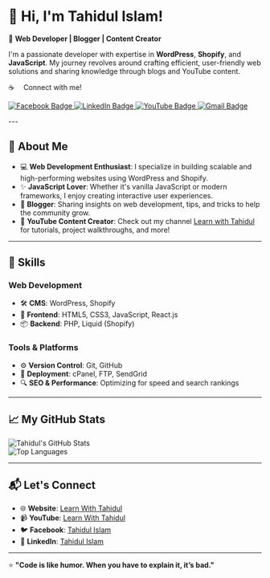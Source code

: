 # 👋 Hi, I'm Tahidul Islam!  

🌟 **Web Developer | Blogger | Content Creator**  

I'm a passionate developer with expertise in **WordPress**, **Shopify**, and **JavaScript**. My journey revolves around crafting efficient, user-friendly web solutions and sharing knowledge through blogs and YouTube content.  

☕  Connect with me!

<p>
  <a href="https://www.facebook.com/tahidulislam55" target="_blank">
    <img src="https://img.shields.io/badge/Facebook-1877F2?style=for-the-badge&logo=twitter&logoColor=white" alt="Facebook Badge"/>
  </a>
  <a href="https://www.linkedin.com/in/tahidulislam" target="_blank">
    <img src="https://img.shields.io/badge/LinkedIn-0077B5?style=for-the-badge&logo=linkedin&logoColor=white" alt="LinkedIn Badge"/>
  </a>
  <a href="https://www.youtube.com/learnwithtahidul" target="_blank">
    <img src="https://img.shields.io/badge/YouTube-FF0000?style=for-the-badge&logo=youtube&logoColor=white" alt="YouTube Badge"/>
  </a>
  <a href="mailto:tahidul.developer@gmail.com">
    <img src="https://img.shields.io/badge/Gmail-D14836?style=for-the-badge&amp;logo=gmail&amp;logoColor=white" alt="Gmail Badge">
  </a>
</p>
---

## 🚀 About Me  

- 💻 **Web Development Enthusiast**: I specialize in building scalable and high-performing websites using WordPress and Shopify.  
- ✨ **JavaScript Lover**: Whether it's vanilla JavaScript or modern frameworks, I enjoy creating interactive user experiences.  
- 📖 **Blogger**: Sharing insights on web development, tips, and tricks to help the community grow.  
- 🎥 **YouTube Content Creator**: Check out my channel [Learn with Tahidul](https://www.youtube.com/learnwithtahidul) for tutorials, project walkthroughs, and more!  

---

## 🔧 Skills  

### Web Development  
- 🛠️ **CMS**: WordPress, Shopify  
- 🎨 **Frontend**: HTML5, CSS3, JavaScript, React.js  
- 📦 **Backend**: PHP, Liquid (Shopify)  

### Tools & Platforms  
- ⚙️ **Version Control**: Git, GitHub  
- 🚀 **Deployment**: cPanel, FTP, SendGrid  
- 🔍 **SEO & Performance**: Optimizing for speed and search rankings  

---

## 📈 My GitHub Stats  

![Tahidul's GitHub Stats](https://github-readme-stats.vercel.app/api?username=tahidul-islam&show_icons=true&theme=radical)  
![Top Languages](https://github-readme-stats.vercel.app/api/top-langs/?username=tahidul-islam&layout=compact&theme=radical)  

---

## 📬 Let's Connect  

- 🌐 **Website**: [Learn With Tahidul](https://www.learnwithtahidul.com)  
- 📹 **YouTube**: [Learn With Tahidul](https://www.youtube.com/learnwithtahidul)  
- 🐦 **Facebook**: [Tahidul Islam](https://www.facebook.com/tahidulislam55)  
- 💼 **LinkedIn**: [Tahidul Islam](https://www.linkedin.com/in/tahidulislam)  

---

⭐ **"Code is like humor. When you have to explain it, it’s bad."**  

<!--
**mdtahidulislam/mdtahidulislam** is a ✨ _special_ ✨ repository because its `README.md` (this file) appears on your GitHub profile.

Here are some ideas to get you started:

- 🔭 I’m currently working on ...
- 🌱 I’m currently learning ...
- 👯 I’m looking to collaborate on ...
- 🤔 I’m looking for help with ...
- 💬 Ask me about ...
- 📫 How to reach me: ...
- 😄 Pronouns: ...
- ⚡ Fun fact: ...
-->

